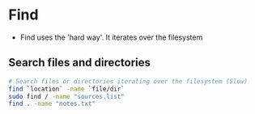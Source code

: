 # Find

- Find uses the 'hard way'. It iterates over the filesystem

## Search files and directories

```bash
# Search files or directories iterating over the filesystem (Slow)
find `location` -name `file/dir`
sudo find / -name "sources.list"
find . -name "notes.txt"
```
